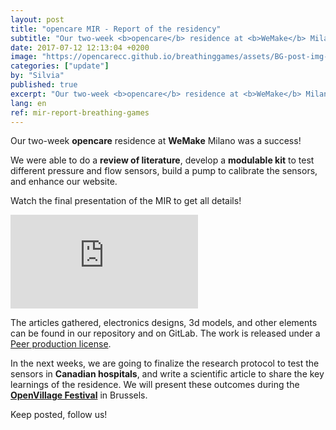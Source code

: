 ```yaml
---
layout: post
title: "opencare MIR - Report of the residency"
subtitle: "Our two-week <b>opencare</b> residence at <b>WeMake</b> Milano was a success!"
date: 2017-07-12 12:13:04 +0200
image: "https://opencarecc.github.io/breathinggames/assets/BG-post-img-report.jpg"
categories: ["update"]
by: "Silvia"
published: true
excerpt: "Our two-week <b>opencare</b> residence at <b>WeMake</b> Milano was a success!"
lang: en
ref: mir-report-breathing-games
---
```


Our two-week <b>opencare</b> residence at <b>WeMake</b> Milano was a success!

We were able to do a <b>review of literature</b>, develop a <b>modulable kit</b> to test different pressure and flow sensors, build a pump to calibrate the sensors, and enhance our website.

Watch the final presentation of the MIR to get all details!

<iframe class="presentation" src="https://docs.google.com/presentation/d/e/2PACX-1vTTtnTWjSvHVg0bD4mz5sXdNH7VH6U3MsPW25n1zGWwb4qCPcDAGt4hVUOyB_b9eeGaj3FxBlP2yYEV/embed?start=false&loop=false&delayms=3000" frameborder="0" allowfullscreen="true" mozallowfullscreen="true" webkitallowfullscreen="true"></iframe>

The articles gathered, electronics designs, 3d models, and other elements can be found in our repository and on GitLab. The work is released under a [Peer production license](http://wiki.p2pfoundation.net/Peer_Production_License).

In the next weeks, we are going to finalize the research protocol to test the sensors in <b>Canadian hospitals</b>, and write a scientific article to share the key learnings of the residence. We will present these outcomes during the <b>[OpenVillage Festival](https://edgeryders.eu/c/festival)</b> in Brussels.

Keep posted, follow us!
